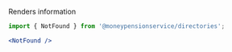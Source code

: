 Renders  information

```jsx
import { NotFound } from '@moneypensionservice/directories';

<NotFound />
```
